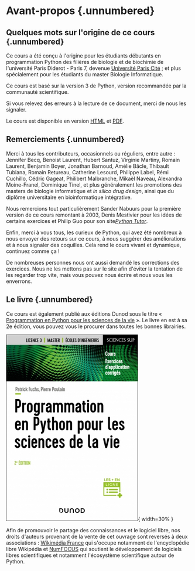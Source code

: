 # Avant-propos {.unnumbered}

## Quelques mots sur l'origine de ce cours {.unnumbered}

Ce cours a été conçu à l'origine pour les étudiants débutants en programmation Python des filières de biologie et de biochimie de l'université Paris Diderot - Paris 7, devenue [Université Paris Cité](https://www.u-paris.fr/) ; et plus spécialement pour les étudiants du master Biologie Informatique.

Ce cours est basé sur la version 3 de Python, version recommandée par la communauté scientifique.

Si vous relevez des erreurs à la lecture de ce document, merci de nous les signaler.

Le cours est disponible en version [HTML](https://python.sdv.u-paris.fr/index.html)
et [PDF](https://python.sdv.u-paris.fr/cours-python.pdf).


## Remerciements {.unnumbered}

Merci à tous les contributeurs, occasionnels ou réguliers, entre autre : Jennifer Becq, Benoist Laurent, Hubert Santuz, Virginie Martiny, Romain Laurent, Benjamin Boyer, Jonathan Barnoud, Amélie Bâcle, Thibault Tubiana, Romain Retureau, Catherine Lesourd, Philippe Label, Rémi Cuchillo, Cédric Gageat, Philibert Malbranche, Mikaël Naveau, Alexandra Moine-Franel, Dominique Tinel, et plus généralement les promotions des masters de biologie informatique et *in silico drug design*, ainsi que du diplôme universitaire en bioinformatique intégrative.

Nous remercions tout particulièrement Sander Nabuurs pour la première version de ce cours remontant à 2003, Denis Mestivier pour les idées de certains exercices et Philip Guo pour son site[*Python Tutor*](http://pythontutor.com/).

Enfin, merci à vous tous, les curieux de Python, qui avez été nombreux à nous envoyer des retours sur ce cours, à nous suggérer des améliorations et à nous signaler des coquilles. Cela rend le cours vivant et dynamique, continuez comme ça !

De nombreuses personnes nous ont aussi demandé les corrections des exercices. Nous ne les mettons pas sur le site afin d'éviter la tentation de les regarder trop vite, mais vous pouvez nous écrire et nous vous les enverrons.


## Le livre {.unnumbered}

Ce cours est également publié aux éditions Dunod sous le titre « [Programmation en Python pour les sciences de la vie](https://www.dunod.com/sciences-techniques/programmation-en-python-pour-sciences-vie-0) ». Le livre en est à sa 2e édition, vous pouvez vous le procurer dans toutes les bonnes librairies.

![Couverture livre Dunod.](img/couverture_livre_dunod.jpg){ width=30% }

Afin de promouvoir le partage des connaissances et le logiciel libre, nos droits d'auteurs provenant de la vente de cet ouvrage sont reversés à deux associations : [Wikimédia France](https://www.wikimedia.fr/) qui s'occupe notamment de l'encyclopédie libre Wikipédia et [NumFOCUS](https://numfocus.org/) qui soutient le développement de logiciels libres scientifiques et notamment l'écosystème scientifique autour de Python.
